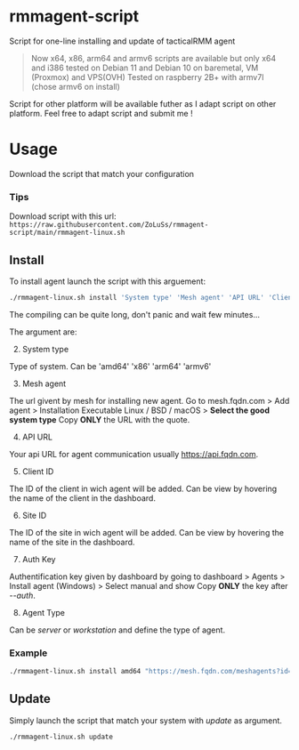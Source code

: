 # rmmagent-script
Script for one-line installing and update of tacticalRMM agent

> Now x64, x86, arm64 and armv6 scripts are available but only x64 and i386 tested on Debian 11 and Debian 10 on baremetal, VM (Proxmox) and VPS(OVH)
> Tested on raspberry 2B+ with armv7l (chose armv6 on install)

Script for other platform will be available futher as I adapt script on other platform.
Feel free to adapt script and submit me !

# Usage
Download the script that match your configuration

### Tips

Download script with this url: `https://raw.githubusercontent.com/ZoLuSs/rmmagent-script/main/rmmagent-linux.sh`

## Install
To install agent launch the script with this arguement:

```bash
./rmmagent-linux.sh install 'System type' 'Mesh agent' 'API URL' 'Client ID' 'Site ID' 'Auth Key' 'Agent Type'
```
The compiling can be quite long, don't panic and wait few minutes...

The argument are:

2. System type

  Type of system. Can be 'amd64' 'x86' 'arm64' 'armv6'  

3. Mesh agent

  The url givent by mesh for installing new agent.
  Go to mesh.fqdn.com > Add agent > Installation Executable Linux / BSD / macOS > **Select the good system type**
  Copy **ONLY** the URL with the quote.
  
4. API URL

  Your api URL for agent communication usually https://api.fqdn.com.
  
5. Client ID

  The ID of the client in wich agent will be added.
  Can be view by hovering the name of the client in the dashboard.
  
6. Site ID

  The ID of the site in wich agent will be added.
  Can be view by hovering the name of the site in the dashboard.
  
7. Auth Key

  Authentification key given by dashboard by going to dashboard > Agents > Install agent (Windows) > Select manual and show
  Copy **ONLY** the key after *--auth*.
  
8. Agent Type

  Can be *server* or *workstation* and define the type of agent.
  
### Example
```bash
./rmmagent-linux.sh install amd64 "https://mesh.fqdn.com/meshagents?id=XXXXX&installflags=X&meshinstall=X" "https://api.fqdn.com" 3 1 "XXXXX" server
```

## Update

Simply launch the script that match your system with *update* as argument.

```bash
./rmmagent-linux.sh update
```
